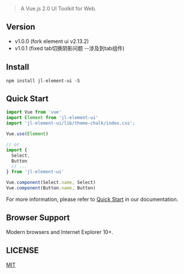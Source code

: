 > A Vue.js 2.0 UI Toolkit for Web.
## Version
- v1.0.0 (fork element ui v2.13.2) 
 - v1.0.1 (fixed tab切换阴影问题 --涉及到tab组件) 


## Install
```shell
npm install jl-element-ui -S
```

## Quick Start
``` javascript
import Vue from 'vue'
import Element from 'jl-element-ui'
import 'jl-element-ui/lib/theme-chalk/index.css';

Vue.use(Element)

// or
import {
  Select,
  Button
  // ...
} from 'jl-element-ui'

Vue.component(Select.name, Select)
Vue.component(Button.name, Button)
```
For more information, please refer to [Quick Start](http://element.eleme.io/#/en-US/component/quickstart) in our documentation.

## Browser Support
Modern browsers and Internet Explorer 10+.


## LICENSE
[MIT](LICENSE)
